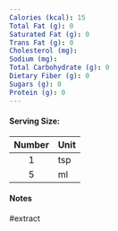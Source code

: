 ```yaml
---
Calories (kcal): 15
Total Fat (g): 0
Saturated Fat (g): 0
Trans Fat (g): 0
Cholesterol (mg): 
Sodium (mg): 
Total Carbohydrate (g): 0
Dietary Fiber (g): 0
Sugars (g): 0
Protein (g): 0
---
```

#### Serving Size:

| Number | Unit |
| :----: | :--- |
|   1    | tsp  |
|   5    | ml   |
#### Notes

#extract